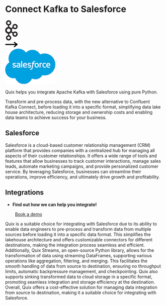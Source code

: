 # Connect Kafka to Salesforce

<div class="connect-images cards blog-grid-card" markdown>
<div>
<img src="../images/kafka_logo.png" width="40px" />
</div>
<div>
<img src="../images/arrow.svg" width="40px" />
</div>
<div>
<img src="./images/salesforce_1.jpg" />
</div>
</div>

Quix helps you integrate Apache Kafka with Salesforce using pure Python.

Transform and pre-process data, with the new alternative to Confluent Kafka Connect, before loading it into a specific format, simplifying data lake house architecture, reducing storage and ownership costs and enabling data teams to achieve success for your business.

## Salesforce

Salesforce is a cloud-based customer relationship management (CRM) platform that provides companies with a centralized hub for managing all aspects of their customer relationships. It offers a wide range of tools and features that allow businesses to track customer interactions, manage sales leads, automate marketing campaigns, and provide personalized customer service. By leveraging Salesforce, businesses can streamline their operations, improve efficiency, and ultimately drive growth and profitability.

## Integrations

<div class="grid cards" markdown>

- __Find out how we can help you integrate!__

    <a class="md-button md-button--primary" href="https://share.hsforms.com/1iW0TmZzKQMChk0lxd_tGiw4yjw2?__hstc=175542013.2303933fbd746c0ac86d9ccbe9bc9100.1728383268831.1729603416735.1729620918855.31&__hssc=175542013.1.1729620918855&__hsfp=2132701734" target="_blank" style="margin:.5rem;">Book a demo</a>

</div>


Quix is a suitable choice for integrating with Salesforce due to its ability to enable data engineers to pre-process and transform data from multiple sources before loading it into a specific data format. This simplifies the lakehouse architecture and offers customizable connectors for different destinations, making the integration process seamless and efficient. Additionally, Quix Streams, an open-source Python library, allows for the transformation of data using streaming DataFrames, supporting various operations like aggregation, filtering, and merging. This facilitates the smooth handling of data from source to destination, ensuring no throughput limits, automatic backpressure management, and checkpointing. Quix also supports sinking transformed data to cloud storage in a specific format, promoting seamless integration and storage efficiency at the destination. Overall, Quix offers a cost-effective solution for managing data integration from source to destination, making it a suitable choice for integrating with Salesforce.

